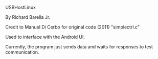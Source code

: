 USBHostLinux

By Richard Barella Jr.

Credit to Manuel Di Cerbo for original code (2011) "simplectrl.c"

Used to interface with the Android UI.

Currently, the program just sends data and waits for responses to test communication.
